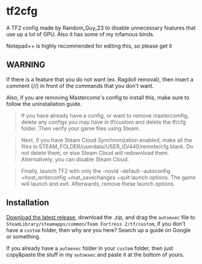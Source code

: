 # tf2cfg
A TF2 config made by Random_Guy_23 to disable unnecessary features that use up a lot of GPU.
Also it has some of my infamous binds.

Notepad++ is highly recommended for editing this, so please get it

## WARNING
If there is a feature that you do not want (ex. Ragdoll removal), then insert a comment (//) in front of the commands that you don't want.

Also, if you are removing Mastercoms's config to install this, make sure to follow the uninstallation guide.

>If you have already have a config, or want to remove mastercomfig, delete any configs you may have in tf/custom and delete the tf/cfg folder. Then verify your game files using Steam.

>Next, if you have Steam Cloud Synchronization enabled, make all the files in STEAM_FOLDER/userdata/USER_ID/440/remote/cfg blank. Do not delete them, or else Steam Cloud will redownload them. Alternatively, you can disable Steam Cloud.

>Finally, launch TF2 with only the -novid -default -autoconfig +host_writeconfig +mat_savechanges +quit launch options. The game will launch and exit. Afterwards, remove these launch options.

## Installation
[Download the latest release,](https://github.com/random-guy-23/tf2cfg/releases/) download the .zip, and drag the `autoexec` file to `SteamLibrary/steamapps/common/Team Fortress 2/tf/custom`, if you don't have a `custom` folder, then why are you here? Search up a guide on Google or something. 

If you already have a `autoexec` folder in your `custom` folder, then just copy&paste the stuff in my `autoexec` and paste it at the bottom of yours.



